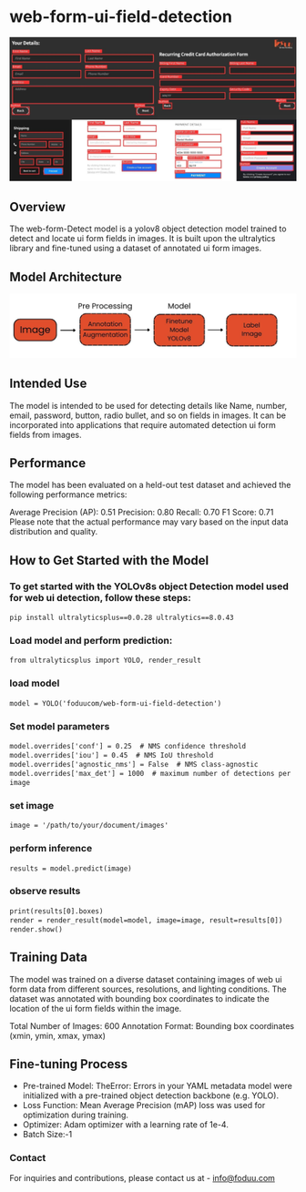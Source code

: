 # web-form-ui-field-detection
![](https://github.com/foduucom/web-form-ui-field-detection/blob/main/web-form-ui-field-detection%20banner.jpeg?raw=true)



## Overview
The web-form-Detect model is a yolov8 object detection model trained to detect and locate ui form fields in images. It is built upon the ultralytics library and fine-tuned using a dataset of annotated ui form images.

## Model Architecture
![](https://github.com/foduucom/web-form-ui-field-detection/blob/main/ui%20architecture.jpeg)

## Intended Use
The model is intended to be used for detecting details like Name, number, email, password, button, radio bullet, and so on fields in images. It can be incorporated into applications that require automated detection ui form fields from images.

## Performance
The model has been evaluated on a held-out test dataset and achieved the following performance metrics:

Average Precision (AP): 0.51 Precision: 0.80 Recall: 0.70 F1 Score: 0.71 Please note that the actual performance may vary based on the input data distribution and quality.

## How to Get Started with the Model
### To get started with the YOLOv8s object Detection model used for web ui detection, follow these steps:
```
pip install ultralyticsplus==0.0.28 ultralytics==8.0.43
```
### Load model and perform prediction:
```
from ultralyticsplus import YOLO, render_result
```
### load model
```
model = YOLO('foduucom/web-form-ui-field-detection')
```
### Set model parameters
```
model.overrides['conf'] = 0.25  # NMS confidence threshold
model.overrides['iou'] = 0.45  # NMS IoU threshold
model.overrides['agnostic_nms'] = False  # NMS class-agnostic
model.overrides['max_det'] = 1000  # maximum number of detections per image
```
### set image
```
image = '/path/to/your/document/images'
```
### perform inference
```
results = model.predict(image)
```
### observe results
```
print(results[0].boxes)
render = render_result(model=model, image=image, result=results[0])
render.show()
```
## Training Data
The model was trained on a diverse dataset containing images of web ui form data from different sources, resolutions, and lighting conditions. The dataset was annotated with bounding box coordinates to indicate the location of the ui form fields within the image.

Total Number of Images: 600 Annotation Format: Bounding box coordinates (xmin, ymin, xmax, ymax)

## Fine-tuning Process
* Pre-trained Model: TheError: Errors in your YAML metadata model were initialized with a pre-trained object detection backbone (e.g. YOLO).
* Loss Function: Mean Average Precision (mAP) loss was used for optimization during training.
* Optimizer: Adam optimizer with a learning rate of 1e-4.
* Batch Size:-1

### Contact 
For inquiries and contributions, please contact us at - [info@foduu.com](mailto:info@foduu.com)
